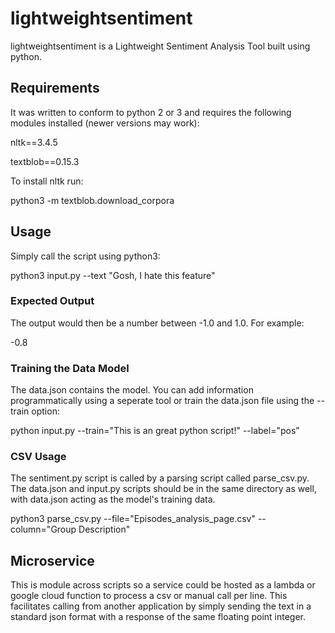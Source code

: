 # lightweightsentiment
lightweightsentiment is a Lightweight Sentiment Analysis Tool built using python. 

## Requirements
It was written to conform to python 2 or 3 and requires the following modules installed (newer versions may work):

nltk==3.4.5

textblob==0.15.3

To install nltk run:

python3 -m textblob.download_corpora

## Usage

Simply call the script using python3:

python3 input.py --text "Gosh, I hate this feature"

### Expected Output

The output would then be a number between -1.0 and 1.0. For example:

-0.8

### Training the Data Model

The data.json contains the model. You can add information programmatically using a seperate tool or train the data.json file using the --train option:

python input.py --train="This is an great python script!" --label="pos"

### CSV Usage

The sentiment.py script is called by a parsing script called parse_csv.py. The data.json and input.py scripts should be in the same directory as well, with data.json acting as the model's training data. 

python3 parse_csv.py --file="Episodes_analysis_page.csv" --column="Group Description"


## Microservice

This is module across scripts so a service could be hosted as a lambda or google cloud function to process a csv or manual call per line. This facilitates calling from another application by simply sending the text in a standard json format with a response of the same floating point integer. 
